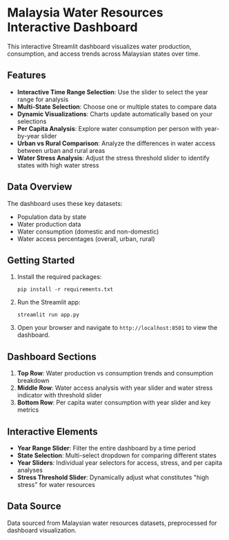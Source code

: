 # Malaysia Water Resources Interactive Dashboard

This interactive Streamlit dashboard visualizes water production, consumption, and access trends across Malaysian states over time.

## Features

- **Interactive Time Range Selection**: Use the slider to select the year range for analysis
- **Multi-State Selection**: Choose one or multiple states to compare data
- **Dynamic Visualizations**: Charts update automatically based on your selections
- **Per Capita Analysis**: Explore water consumption per person with year-by-year slider
- **Urban vs Rural Comparison**: Analyze the differences in water access between urban and rural areas
- **Water Stress Analysis**: Adjust the stress threshold slider to identify states with high water stress

## Data Overview

The dashboard uses these key datasets:
- Population data by state
- Water production data
- Water consumption (domestic and non-domestic)
- Water access percentages (overall, urban, rural)

## Getting Started

1. Install the required packages:
   ```
   pip install -r requirements.txt
   ```

2. Run the Streamlit app:
   ```
   streamlit run app.py
   ```

3. Open your browser and navigate to `http://localhost:8501` to view the dashboard.

## Dashboard Sections

1. **Top Row**: Water production vs consumption trends and consumption breakdown
2. **Middle Row**: Water access analysis with year slider and water stress indicator with threshold slider
3. **Bottom Row**: Per capita water consumption with year slider and key metrics

## Interactive Elements

- **Year Range Slider**: Filter the entire dashboard by a time period
- **State Selection**: Multi-select dropdown for comparing different states
- **Year Sliders**: Individual year selectors for access, stress, and per capita analyses
- **Stress Threshold Slider**: Dynamically adjust what constitutes "high stress" for water resources

## Data Source

Data sourced from Malaysian water resources datasets, preprocessed for dashboard visualization.
